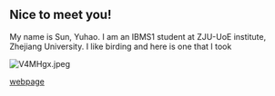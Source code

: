 ## Nice to meet you!

My name is Sun, Yuhao. 
I am an IBMS1 student at ZJU-UoE institute, Zhejiang University.
I like birding and here is one that I took

![V4MHgx.jpeg](https://i.imgloc.com/2023/05/22/V4MHgx.jpeg)


[webpage](https://c.zju.edu.cn/) 

